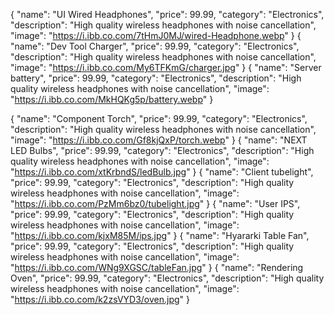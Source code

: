 {
  "name": "UI Wired Headphones",
  "price": 99.99,
  "category": "Electronics",
  "description": "High quality wireless headphones with noise cancellation",
  "image": "https://i.ibb.co.com/7tHmJ0MJ/wired-Headphone.webp"
}
{
  "name": "Dev  Tool Charger",
  "price": 99.99,
  "category": "Electronics",
  "description": "High quality wireless headphones with noise cancellation",
  "image": "https://i.ibb.co.com/My6TFKmG/charger.jpg"
}
{
  "name": "Server battery",
  "price": 99.99,
  "category": "Electronics",
  "description": "High quality wireless headphones with noise cancellation",
  "image": "https://i.ibb.co.com/MkHQKg5p/battery.webp"
}

{
  "name": "Component Torch",
  "price": 99.99,
  "category": "Electronics",
  "description": "High quality wireless headphones with noise cancellation",
  "image": "https://i.ibb.co.com/Gf8kjQxP/torch.webp"
}
{
  "name": "NEXT LED Bulbs",
  "price": 99.99,
  "category": "Electronics",
  "description": "High quality wireless headphones with noise cancellation",
  "image": "https://i.ibb.co.com/xtKrbndS/ledBulb.jpg"
}
{
  "name": "Client tubelight",
  "price": 99.99,
  "category": "Electronics",
  "description": "High quality wireless headphones with noise cancellation",
  "image": "https://i.ibb.co.com/PzMm6bz0/tubelight.jpg"
}
{
  "name": "User IPS",
  "price": 99.99,
  "category": "Electronics",
  "description": "High quality wireless headphones with noise cancellation",
  "image": "https://i.ibb.co.com/kjxM85M/ips.jpg"
}
{
  "name": "Hyararki Table Fan",
  "price": 99.99,
  "category": "Electronics",
  "description": "High quality wireless headphones with noise cancellation",
  "image": "https://i.ibb.co.com/WNg9XGSC/tableFan.jpg"
}
{
  "name": "Rendering Oven",
  "price": 99.99,
  "category": "Electronics",
  "description": "High quality wireless headphones with noise cancellation",
  "image": "https://i.ibb.co.com/k2zsVYD3/oven.jpg"
}
